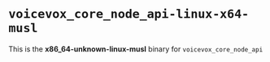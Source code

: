 # `voicevox_core_node_api-linux-x64-musl`

This is the **x86_64-unknown-linux-musl** binary for `voicevox_core_node_api`
